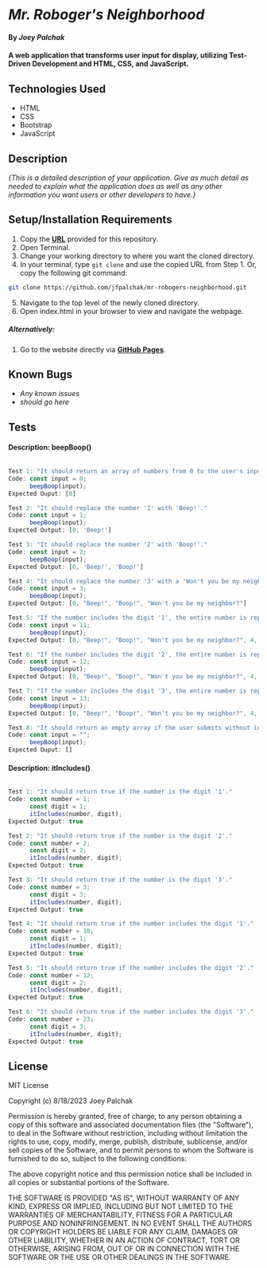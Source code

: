 # _Mr. Roboger's Neighborhood_

#### By _**Joey Palchak**_

#### A web application that transforms user input for display, utilizing Test-Driven Development and HTML, CSS, and JavaScript.

## Technologies Used

* HTML
* CSS
* Bootstrap
* JavaScript

## Description

_{This is a detailed description of your application. Give as much detail as needed to explain what the application does as well as any other information you want users or other developers to have.}_

## Setup/Installation Requirements

1. Copy the **[URL](https://github.com/jfpalchak/mr-robogers-neighborhood.git)** provided for this repository.
2. Open Terminal.
3. Change your working directory to where you want the cloned directory.
4. In your terminal, type `git clone` and use the copied URL from Step 1. Or, copy the following git command:
```bash
git clone https://github.com/jfpalchak/mr-robogers-neighborhood.git
```
5. Navigate to the top level of the newly cloned directory.
6. Open index.html in your browser to view and navigate the webpage.

##### _Alternatively:_

1. Go to the website directly via **[GitHub Pages](#link)**.

## Known Bugs

* _Any known issues_
* _should go here_

## Tests

#### **Description:** beepBoop()
```javascript

Test 1: "It should return an array of numbers from 0 to the user's inputted number."
Code: const input = 0;
      beepBoop(input);
Expected Ouput: [0]

Test 2: "It should replace the number '1' with 'Beep!'."
Code: const input = 1;
      beepBoop(input);
Expected Output: [0, 'Beep!']

Test 3: "It should replace the number '2' with 'Boop!'."
Code: const input = 2;
      beepBoop(input);
Expected Output: [0, 'Beep!', 'Boop!']

Test 4: "It should replace the number '3' with a 'Won't you be my neighbor?'."
Code: const input = 3;
      beepBoop(input);
Expected Output: [0, "Beep!", "Boop!", "Won't you be my neighbor?"]

Test 5: "If the number includes the digit '1', the entire number is replaced with 'Beep!'."
Code: const input = 11;
      beepBoop(input);
Expected Output: [0, "Beep!", "Boop!", "Won't you be my neighbor?", 4, 5, 6, 7, 8, 9, "Beep!", "Beep!"]

Test 6: "If the number includes the digit '2', the entire number is replaced with 'Boop!' - even if the number also includes the digit '1'."
Code: const input = 12;
      beepBoop(input);
Expected Output: [0, "Beep!", "Boop!", "Won't you be my neighbor?", 4, 5, 6, 7, 8, 9, "Beep!", "Beep!", "Boop!"]

Test 7: "If the number includes the digit '3', the entire number is replaced with 'Won't you be my neighbor?' - even if the number also includes the digit '1', or digit '2'."
Code: const input = 13;
      beepBoop(input);
Expected Output: [0, "Beep!", "Boop!", "Won't you be my neighbor?", 4, 5, 6, 7, 8, 9, "Beep!", "Beep!", "Boop!", "Won't you be my neighbor?"]

Test 8: "It should return an empty array if the user submits without inputting any number."
Code: const input = "";
      beepBoop(input);
Expected Ouput: []

```

#### **Description:** itIncludes()
```javascript

Test 1: "It should return true if the number is the digit '1'."
Code: const number = 1;
      const digit = 1;
      itIncludes(number, digit);
Expected Output: true

Test 2: "It should return true if the number is the digit '2'."
Code: const number = 2;
      const digit = 2;
      itIncludes(number, digit);
Expected Output: true

Test 3: "It should return true if the number is the digit '3'."
Code: const number = 3;
      const digit = 3;
      itIncludes(number, digit);
Expected Output: true

Test 4: "It should return true if the number includes the digit '1'."
Code: const number = 10;
      const digit = 1;
      itIncludes(number, digit);
Expected Output: true

Test 5: "It should return true if the number includes the digit '2'."
Code: const number = 12;
      const digit = 2;
      itIncludes(number, digit);
Expected Output: true

Test 6: "It should return true if the number includes the digit '3'."
Code: const number = 23;
      const digit = 3;
      itIncludes(number, digit);
Expected Output: true

```

## License

MIT License

Copyright (c) 8/18/2023 Joey Palchak

Permission is hereby granted, free of charge, to any person obtaining a copy of this software and associated documentation files (the "Software"), to deal in the Software without restriction, including without limitation the rights to use, copy, modify, merge, publish, distribute, sublicense, and/or sell copies of the Software, and to permit persons to whom the Software is furnished to do so, subject to the following conditions:  

The above copyright notice and this permission notice shall be included in all copies or substantial portions of the Software.  

THE SOFTWARE IS PROVIDED "AS IS", WITHOUT WARRANTY OF ANY KIND, EXPRESS OR IMPLIED, INCLUDING BUT NOT LIMITED TO THE WARRANTIES OF MERCHANTABILITY, FITNESS FOR A PARTICULAR PURPOSE AND NONINFRINGEMENT. IN NO EVENT SHALL THE AUTHORS OR COPYRIGHT HOLDERS BE LIABLE FOR ANY CLAIM, DAMAGES OR OTHER LIABILITY, WHETHER IN AN ACTION OF CONTRACT, TORT OR OTHERWISE, ARISING FROM, OUT OF OR IN CONNECTION WITH THE SOFTWARE OR THE USE OR OTHER DEALINGS IN THE SOFTWARE.